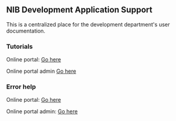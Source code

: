 ## NIB Development Application Support

This is a centralized place for the development department's user documentation.

### Tutorials
Online portal: <a href='tutorials/online-portal-admin.md'> Go here </a>

Online portal admin <a href='tutorials/online-portal-admin.md'> Go here</a>

### Error help
Online portal: <a href='application_errors/online-portal-errors.md'> Go here</a>

Online portal admin: <a href='application_errors/online-portal-errors.md'> Go here</a>
